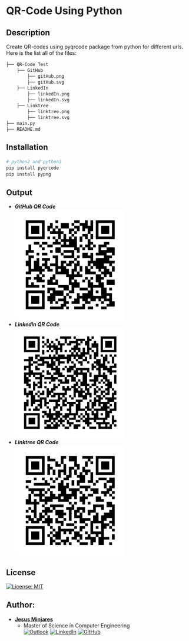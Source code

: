 # **QR-Code Using Python**

## **Description**
Create QR-codes using pyqrcode package from python for different urls. Here is the list all of the files:
~~~
├── QR-Code Test
    ├── GitHub
        ├── gitHub.png
        ├── gitHub.svg
    ├── LinkedIn
        ├── linkedIn.png
        ├── linkedIn.svg
    ├── Linktree
        ├── linktree.png
        ├── linktree.svg
├── main.py
├── README.md
~~~
## **Installation**
~~~bash
# python2 and python3
pip install pyqrcode
pip install pypng
~~~
## **Output**
- ***GitHub QR Code*** <br>
    <img width="300" height ="300" src="QR-Code Test/GitHub/gitHub.png">
- ***LinkedIn QR Code*** <br>
    <img width="300" height ="300" src="QR-Code Test/LinkedIn/linkedIn.png">
- ***Linktree QR Code*** <br>
    <img width="300" height ="300" src="QR-Code Test/Linktree/linktree.png">
    
## **License**
[![License: MIT](https://img.shields.io/badge/License-MIT-yellow.svg)](https://opensource.org/licenses/MIT)

## Author:
* [**Jesus Minjares**](https://github.com/jminjares4)<br>
  * Master of Science in Computer Engineering<br>
[![Outlook](https://img.shields.io/badge/Microsoft_Outlook-0078D4?style=for-the-badge&logo=microsoft-outlook&logoColor=white&style=flat)](mailto:jminjares4@miners.utep.edu) 
[![LinkedIn](https://img.shields.io/badge/LinkedIn-0077B5?style=for-the-badge&logo=linkedin&logoColor=white&style=flat)](https://www.linkedin.com/in/jesus-minjares-157a21195/) [![GitHub](https://img.shields.io/badge/GitHub-100000?style=for-the-badge&logo=github&logoColor=white&style=flat)](https://github.com/jminjares4)